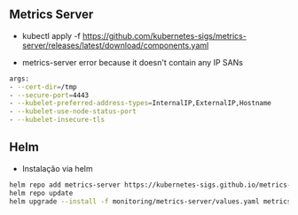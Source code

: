 ## Metrics Server

- kubectl apply -f https://github.com/kubernetes-sigs/metrics-server/releases/latest/download/components.yaml

- metrics-server error because it doesn't contain any IP SANs

```bash
args:
- --cert-dir=/tmp
- --secure-port=4443
- --kubelet-preferred-address-types=InternalIP,ExternalIP,Hostname
- --kubelet-use-node-status-port
- --kubelet-insecure-tls
```

## Helm

- Instalação via helm

```bash
helm repo add metrics-server https://kubernetes-sigs.github.io/metrics-server/
helm repo update
helm upgrade --install -f monitoring/metrics-server/values.yaml metrics-server metrics-server/metrics-server -n kube-system
```